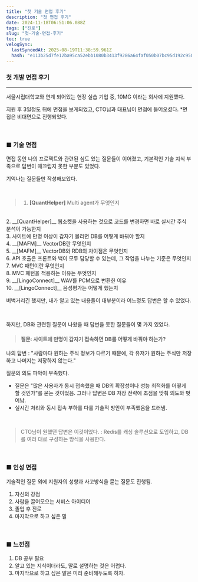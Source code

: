 ```yaml
---
title: "첫 기술 면접 후기"
description: "첫 면접 후기"
date: 2024-11-18T06:51:06.088Z
tags: ["진로"]
slug: "첫-기술-면접-후기"
toc: true
velogSync:
  lastSyncedAt: 2025-08-19T11:38:59.961Z
  hash: "e113b25d7fe12ba95ca52ebb1080b3413f9286a64faf050b07bc95d192c958aa"
---
```


### 첫 개발 면접 후기

---

서울시립대학교와 연계 되어있는 현장 실습 기업 중, 10MG 이라는 회사에 지원했다.

지원 후 3일정도 뒤에 면접을 보게되었고, CTO님과 대표님이 면접에 들어오셨다. *면접은 비대면으로 진행되었다.

<br>


### ■ 기술 면접
면접 동안 나의 프로젝트와 관련된 심도 있는 질문들이 이어졌고, 기본적인 기술 지식 부족으로 답변이 매끄럽지 못한 부분도 있었다. 

기억나는 질문들만 작성해보았다.

<br>

>1. __[QuantHelper]__ Multi agent가 무엇인지
<br>
2. __[QuantHelper]__ 웹소켓을 사용하는 것으로 코드를 변경하면 바로 실시간 주식 분석이 가능한지
<br>
3. 사이트에 만명 이상이 갑자기 몰리면 DB를 어떻게 바꿔야 할지
<br>
4. __[MAFM]__ VectorDB란 무엇인지
<br>
5. __[MAFM]__ VectorDB와 RDB의 차이점은 무엇인지
<br>
6. API 호출은 프론트와 백이 모두 담당할 수 있는데, 그 작업을 나누는 기준은 무엇인지
<br>
7. MVC 패턴이란 무엇인지
<br>
8. MVC 패턴을 적용하는 이유는 무엇인지
<br>
9. __[LingoConnect]__ WAV를 PCM으로 변환한 이유
<br>
10. __[LingoConnect]__ 음성평가는 어떻게 했는지

버벅거리긴 했지만, 내가 알고 있는 내용들이 대부분이라 어느정도 답변은 할 수 있었다.

<br>

하지만, DB와 관련된 질문이 나왔을 때 답변을 못한 질문들이 몇 가지 있었다.

> #### 질문: 사이트에 만명이 갑자기 접속하면 DB를 어떻게 바꿔야 하는가?

나의 답변
: "사람마다 원하는 주식 정보가 다르기 때문에, 각 유저가 원하는 주식만 저장하고 나머지는 저장하지 않는다."

질문의 의도 파악이 부족했다.
   - 질문은 "많은 사용자가 동시 접속했을 때 DB의 확장성이나 성능 최적화를 어떻게 할 것인가"를 묻는 것이었음. 
   그러나 답변은 DB 저장 전략에 초점을 맞춰 의도와 벗어남.
   - 실시간 처리와 동시 접속 부하를 다룰 기술적 방안이 부족했음을 드러냄.
   
<br>

>CTO님이 원했던 답변은 이것이었다.
: Redis를 캐싱 솔루션으로 도입하고, DB를 여러 대로 구성하는 방식을 사용한다.


<br>

### ■ 인성 면접
기술적인 질문 외에 지원자의 성향과 사고방식을 묻는 질문도 진행됨.

1. 자신의 강점
2. 사람을 끌어모으는 서비스 아이디어
3. 졸업 후 진로
4. 마지막으로 하고 싶은 말

<br>

### ■ 느낀점
1. DB 공부 필요
2. 알고 있는 지식이더라도, 말로 설명하는 것은 어렵다.
3. 마지막으로 하고 싶은 말은 미리 준비해두도록 하자.

